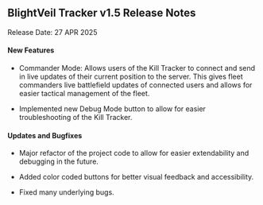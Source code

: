 ## BlightVeil Tracker v1.5 Release Notes

 

Release Date: 27 APR 2025

 

#### New Features 

- Commander Mode: Allows users of the Kill Tracker to connect and send in live updates of their current position to the server. This gives fleet commanders live battlefield updates of connected users and allows for easier tactical management of the fleet.

- Implemented new Debug Mode button to allow for easier troubleshooting of the Kill Tracker.

 

#### Updates and Bugfixes 

- Major refactor of the project code to allow for easier extendability and debugging in the future.

- Added color coded buttons for better visual feedback and accessibility.

- Fixed many underlying bugs.